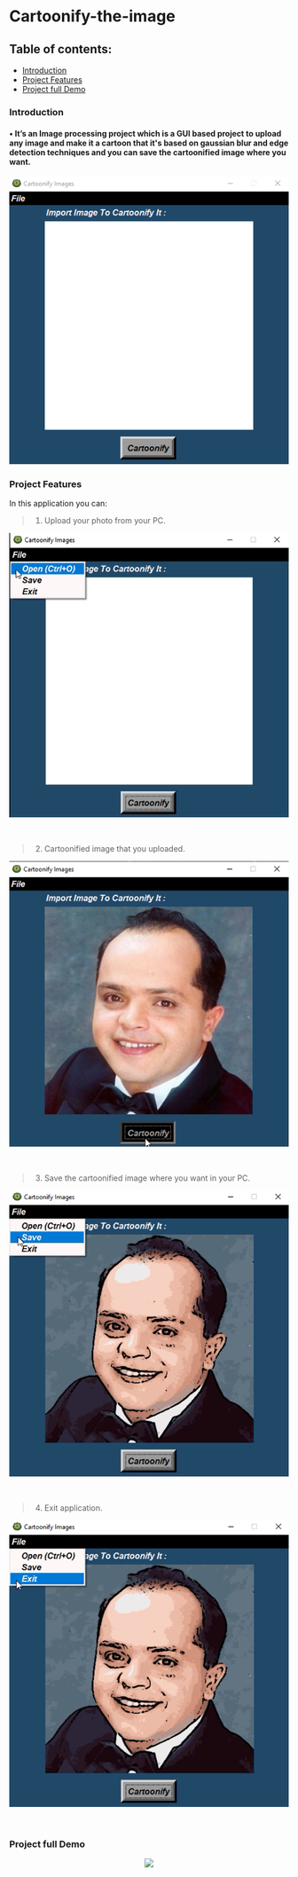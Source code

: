 # Cartoonify-the-image
## Table of contents:

- [Introduction](#introduction)
- [Project Features](#project-features)
- [Project full Demo](#project-full-demo)


### Introduction
#### •	It’s an Image processing project which is a GUI based project to upload any image and make it a cartoon that it's based on gaussian blur and edge detection techniques and you can save the cartoonified image where you want.

<p align="center">
    <img src="Screenshots/screenshot1.png">
</p>


### Project Features

In this application you can:

> 1. Upload your photo from your PC.

<p align="center">
  <img src="Screenshots/screenshot2.png">
</p>
<br>

> 2. Cartoonified image that you uploaded.

<p align="center">
 <img src="Screenshots/screenshot6.png">
</p>
<br>

> 3. Save the cartoonified image where you want in your PC.

<p align="center">
  <img src="Screenshots/screenshot3.png">
</p>
<br>

> 4. Exit application.
<p align="center">
  <img src="Screenshots/screenshot4.png">
</p>
<br>

### Project full Demo
<p align="center">
  <img src="Screenshots/screenrecorder.gif">
</p>
